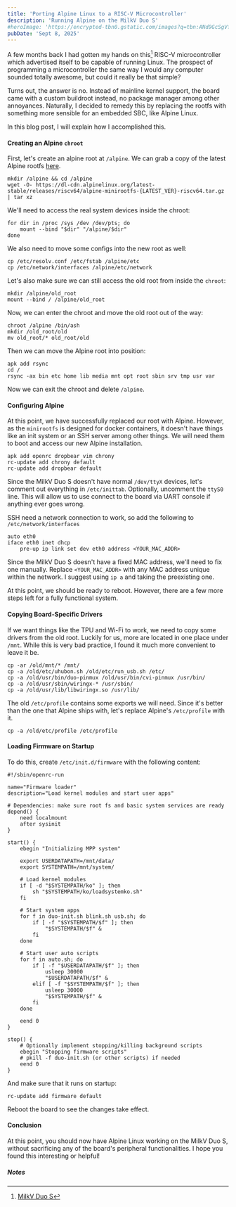 ```yaml
---
title: 'Porting Alpine Linux to a RISC-V Microcontroller'
description: 'Running Alpine on the MilkV Duo S'
#heroImage: 'https://encrypted-tbn0.gstatic.com/images?q=tbn:ANd9GcSgVfHORQFLyUf_rNove-xUmxIskDeMJ63REz_YIMQ6S0vCyQdkBvJos4igKspvCgpqnpy8h0xM--1uckzZIxDgyoHy37-MowkF-YzvVx8'
pubDate: 'Sept 8, 2025'
---
```


A few months back I had gotten my hands on this[^1] RISC-V microcontroller which advertised itself to be capable of running
Linux. The prospect of programming a microcontroller the same way I would any computer sounded totally awesome, but 
could it really be that simple?

Turns out, the answer is no. Instead of mainline kernel support, the board came with a custom buildroot instead, no package manager
among other annoyances. Naturally, I decided to remedy this by replacing the rootfs with something more sensible for an 
embedded SBC, like Alpine Linux.

In this blog post, I will explain how I accomplished this.

#### Creating an Alpine `chroot`

First, let's create an alpine root at `/alpine`. We can grab a copy of the latest Alpine rootfs [here](https://dl-cdn.alpinelinux.org/latest-stable/releases/riscv64/).

```shell
mkdir /alpine && cd /alpine
wget -O- https://dl-cdn.alpinelinux.org/latest-stable/releases/riscv64/alpine-minirootfs-{LATEST_VER}-riscv64.tar.gz | tar xz
```

We'll need to access the real system devices inside the chroot:
```shell
for dir in /proc /sys /dev /dev/pts; do
    mount --bind "$dir" "/alpine/$dir"
done
```

We also need to move some configs into the new root as well:
```shell
cp /etc/resolv.conf /etc/fstab /alpine/etc
cp /etc/network/interfaces /alpine/etc/network
```

Let's also make sure we can still access the old root from inside the `chroot`:
```shell
mkdir /alpine/old_root
mount --bind / /alpine/old_root
```

Now, we can enter the chroot and move the old root out of the way:
```shell
chroot /alpine /bin/ash
mkdir /old_root/old
mv old_root/* old_root/old
```

Then we can move the Alpine root into position:
```shell
apk add rsync
cd /
rsync -ax bin etc home lib media mnt opt root sbin srv tmp usr var
```

Now we can exit the chroot and delete `/alpine`.


#### Configuring Alpine

At this point, we have successfully replaced our root with Alpine. However, as the `minirootfs` is designed for docker 
containers, it doesn't have things like an init system or an SSH server among other things. We will need them to boot 
and access our new Alpine installation.
```shell
apk add openrc dropbear vim chrony
rc-update add chrony default
rc-update add dropbear default
```

Since the MilkV Duo S doesn't have normal `/dev/ttyX` devices, let's comment out everything in `/etc/inittab`. Optionally, 
uncomment the `ttyS0` line. This will allow us to use connect to the board via UART console if anything ever goes wrong.

SSH need a network connection to work, so add the following to `/etc/network/interfaces`
```
auto eth0
iface eth0 inet dhcp
    pre-up ip link set dev eth0 address <YOUR_MAC_ADDR>
```

Since the MilkV Duo S doesn't have a fixed MAC address, we'll need to fix one manually. Replace `<YOUR_MAC_ADDR>` with 
any MAC address unique within the network. I suggest using `ip a` and taking the preexisting one.

At this point, we should be ready to reboot. However, there are a few more steps left for a fully functional system.


#### Copying Board-Specific Drivers

If we want things like the TPU and Wi-Fi to work, we need to copy some drivers from the old root. Luckily for us, more are 
located in one place under `/mnt`. While this is very bad practice, I found it much more convenient to leave it be.
```shell
cp -ar /old/mnt/* /mnt/
cp -a /old/etc/uhubon.sh /old/etc/run_usb.sh /etc/
cp -a /old/usr/bin/duo-pinmux /old/usr/bin/cvi-pinmux /usr/bin/
cp -a /old/usr/sbin/wiringx-* /usr/sbin/
cp -a /old/usr/lib/libwiringx.so /usr/lib/
```

The old `/etc/profile` contains some exports we will need. Since it's better than the one that Alpine ships with, 
let's replace Alpine's `/etc/profile` with it.
```shell
cp -a /old/etc/profile /etc/profile
```

#### Loading Firmware on Startup

To do this, create `/etc/init.d/firmware` with the following content:
```shell
#!/sbin/openrc-run

name="Firmware loader"
description="Load kernel modules and start user apps"

# Dependencies: make sure root fs and basic system services are ready
depend() {
    need localmount
    after sysinit
}

start() {
    ebegin "Initializing MPP system"

    export USERDATAPATH=/mnt/data/
    export SYSTEMPATH=/mnt/system/

    # Load kernel modules
    if [ -d "$SYSTEMPATH/ko" ]; then
        sh "$SYSTEMPATH/ko/loadsystemko.sh"
    fi

    # Start system apps
    for f in duo-init.sh blink.sh usb.sh; do
        if [ -f "$SYSTEMPATH/$f" ]; then
            "$SYSTEMPATH/$f" &
        fi
    done

    # Start user auto scripts
    for f in auto.sh; do
        if [ -f "$USERDATAPATH/$f" ]; then
            usleep 30000
            "$USERDATAPATH/$f" &
        elif [ -f "$SYSTEMPATH/$f" ]; then
            usleep 30000
            "$SYSTEMPATH/$f" &
        fi
    done

    eend 0
}

stop() {
    # Optionally implement stopping/killing background scripts
    ebegin "Stopping firmware scripts"
    # pkill -f duo-init.sh (or other scripts) if needed
    eend 0
}
```

And make sure that it runs on startup:
```shell
rc-update add firmware default
```

Reboot the board to see the changes take effect.


#### Conclusion

At this point, you should now have Alpine Linux working on the MilkV Duo S, without sacrificing any of the board's 
peripheral functionalities. I hope you found this interesting or helpful!


##### Notes

[^1]: [MilkV Duo S](https://milkv.io/docs/duo/getting-started/duos)
